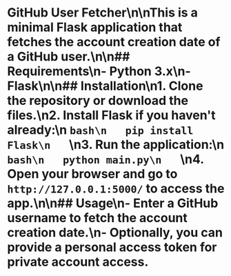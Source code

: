 # GitHub User Fetcher\n\nThis is a minimal Flask application that fetches the account creation date of a GitHub user.\n\n## Requirements\n- Python 3.x\n- Flask\n\n## Installation\n1. Clone the repository or download the files.\n2. Install Flask if you haven't already:\n   ```bash\n   pip install Flask\n   ```\n3. Run the application:\n   ```bash\n   python main.py\n   ```\n4. Open your browser and go to `http://127.0.0.1:5000/` to access the app.\n\n## Usage\n- Enter a GitHub username to fetch the account creation date.\n- Optionally, you can provide a personal access token for private account access.